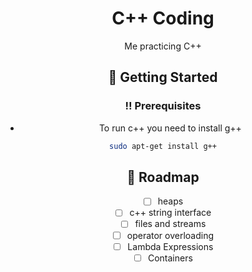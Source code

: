 <div align='center'>

<h1>C++ Coding</h1>
<p>Me practicing C++</p>


## :toolbox: Getting Started

### :bangbang: Prerequisites

- To run c++ you need to install g++
```bash
sudo apt-get install g++
```


## :compass: Roadmap

* [ ] heaps
* [ ] c++ string interface
* [ ] files and streams
* [ ] operator overloading
* [ ] Lambda Expressions
* [ ] Containers
